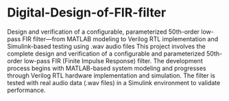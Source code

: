 # Digital-Design-of-FIR-filter
Design and verification of a configurable, parameterized 50th-order low-pass FIR filter—from MATLAB modeling to Verilog RTL implementation and Simulink-based testing using .wav audio files
This project involves the complete design and verification of a configurable and parameterized 50th-order low-pass FIR (Finite Impulse Response) filter. The development process begins with MATLAB-based system modeling and progresses through Verilog RTL hardware implementation and simulation. The filter is tested with real audio data (.wav files) in a Simulink environment to validate performance.

